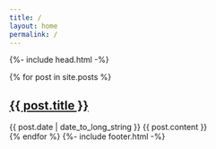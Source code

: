 ```yaml
---
title: /
layout: home
permalink: /
---
```

<html lang="{{ page.lang | default: site.lang | default: "en" }}">

  {%- include head.html -%}
 
 {% for post in site.posts %}
  <article>
    <h2>
      <a href="{{ post.url }}">
        {{ post.title }}
      </a>
    </h2>
    <time datetime="{{ post.date | date: "%Y-%m-%d" }}">{{ post.date | date_to_long_string }}</time>
    {{ post.content }}
  </article>
{% endfor %}
{%- include footer.html -%}
